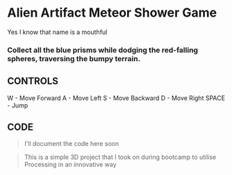 # Alien Artifact Meteor Shower Game
Yes I know that name is a mouthful

### Collect all the blue prisms while dodging the red-falling spheres, traversing the bumpy terrain.

## CONTROLS
W - Move Forward
A - Move Left
S - Move Backward
D - Move Right
SPACE - Jump

## CODE
> I'll document the code here soon

> This is a simple 3D project that I took on during bootcamp to utilise Processing in an innovative way
